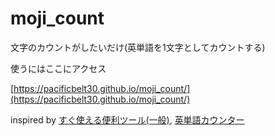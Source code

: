 # moji_count
文字のカウントがしたいだけ(英単語を1文字としてカウントする)

使うにはここにアクセス

[https://pacificbelt30.github.io/moji_count/](https://pacificbelt30.github.io/moji_count/)

inspired by [すぐ使える便利ツール(一般)](https://sundryst.com/convenienttool/index.html), [英単語カウンター](https://tool.stabucky.com/word_counter.htm)
